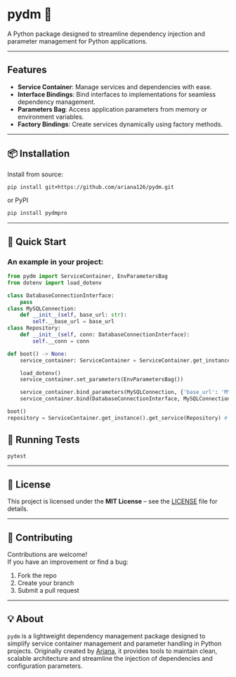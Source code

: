 # pydm 🐍

A Python package designed to streamline dependency injection and parameter management for Python applications.

---

## Features

- **Service Container**: Manage services and dependencies with ease.
- **Interface Bindings**: Bind interfaces to implementations for seamless dependency management.
- **Parameters Bag**: Access application parameters from memory or environment variables.
- **Factory Bindings**: Create services dynamically using factory methods.

___

## 📦 Installation

Install from source:

```bash
pip install git+https://github.com/ariana126/pydm.git
```
or PyPI
```bash
pip install pydmpro
```

---

## 🚀 Quick Start

### An example in your project:
```python
from pydm import ServiceContainer, EnvParametersBag
from dotenv import load_dotenv

class DatabaseConnectionInterface:
    pass
class MySQLConnection:
    def __init__(self, base_url: str):
        self.__base_url = base_url
class Repository:
    def __init__(self, conn: DatabaseConnectionInterface):
        self.__conn = conn

def boot() -> None:
    service_container: ServiceContainer = ServiceContainer.get_instance()

    load_dotenv()
    service_container.set_parameters(EnvParametersBag())

    service_container.bind_parameters(MySQLConnection, {'base_url': 'MYSQL_URL'})
    service_container.bind(DatabaseConnectionInterface, MySQLConnection)

boot()
repository = ServiceContainer.get_instance().get_service(Repository) # Repositoy instance
```

## 🧪 Running Tests

```bash
pytest
```

---

## 📄 License
This project is licensed under the **MIT License** – see the [LICENSE](https://github.com/ariana126/pydm/blob/main/LICENSE) file for details.

---

## 🤝 Contributing
Contributions are welcome!  
If you have an improvement or find a bug:
1. Fork the repo
2. Create your branch
3. Submit a pull request

---

## 💡 About
`pydm` is a lightweight dependency management package designed to simplify service container management and parameter handling in Python projects. Originally created by [Ariana](https://github.com/ariana126), it provides tools to maintain clean, scalable architecture and streamline the injection of dependencies and configuration parameters.